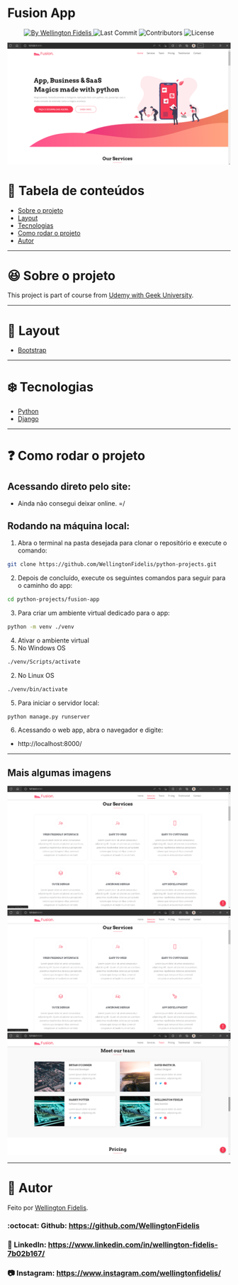 # Fusion App

<p align="center">
  <a href="https://github.com/WellingtonFidelis">
    <img alt="By Wellington Fidelis" src="https://img.shields.io/badge/made%20by-Wellington%20Fidelis-5965e0">
  </a>

  <img alt="Last Commit" src="https://img.shields.io/github/last-commit/WellingtonFidelis/python-projects?color=rgb(89,101,224)">

  <img alt="Contributors" src="https://img.shields.io/github/contributors/WellingtonFidelis/python-projects?color=rgb(89,101,224)">

  <img alt="License" src="https://img.shields.io/badge/license-MIT-%2304D361?color=rgb(89,101,224)">
</p>

<p align="center">
  <img src="./portifolio/fusion-home.png" />
</p>

# :pushpin: Tabela de conteúdos

* [Sobre o projeto](#satisfied-sobre-o-projeto)
* [Layout](#panda_face-layout)
* [Tecnologias](#snowflake-tecnologias)
* [Como rodar o projeto](#question-como-rodar-o-projeto)
* [Autor](#closed_book-autor)

---
# :satisfied: Sobre o projeto
This project is part of course from [Udemy with Geek University](<https://www.udemy.com/course/programacao-web-com-django-framework-do-basico-ao-avancado/>).

---
# :panda_face: Layout
* [Bootstrap](https://getbootstrap.com/)

---
# :snowflake: Tecnologias
* [Python](https://www.python.org/)
* [Django](https://www.djangoproject.com/)

---
# :question: Como rodar o projeto
## Acessando direto pelo site:
* Ainda não consegui deixar online. =/

## Rodando na máquina local:
1. Abra o terminal na pasta desejada para clonar o repositório e execute o comando:
``` bash
git clone https://github.com/WellingtonFidelis/python-projects.git
```
2. Depois de concluído, execute os seguintes comandos para seguir para o caminho do app:
``` bash
cd python-projects/fusion-app
```
3. Para criar um ambiente virtual dedicado para o app:
``` bash
python -m venv ./venv
```
4. Ativar o ambiente virtual
  1. No Windows OS
``` bash
./venv/Scripts/activate
```
  2. No Linux OS
``` bash
./venv/bin/activate
```
5. Para iniciar o servidor local:
``` bash
python manage.py runserver
```
6. Acessando o web app, abra o navegador e digite:
* http://localhost:8000/

---
## Mais algumas imagens
<p align="center">
  <img src="./portifolio/fusion-services.png" />
  <img src="./portifolio/fusion-services.png" />
  <img src="./portifolio/fusion-team.png" />
</p>

---
# :closed_book: Autor
Feito por [Wellington Fidelis](https://github.com/WellingtonFidelis).
### :octocat: Github: https://github.com/WellingtonFidelis
### :link: LinkedIn: https://www.linkedin.com/in/wellington-fidelis-7b02b167/
### :camera: Instagram: https://www.instagram.com/wellingtonfidelis/
